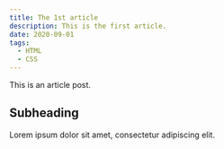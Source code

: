```yaml
---
title: The 1st article
description: This is the first article.
date: 2020-09-01
tags:
  - HTML
  - CSS
---
```


This is an article post.

## Subheading

Lorem ipsum dolor sit amet, consectetur adipiscing elit.
